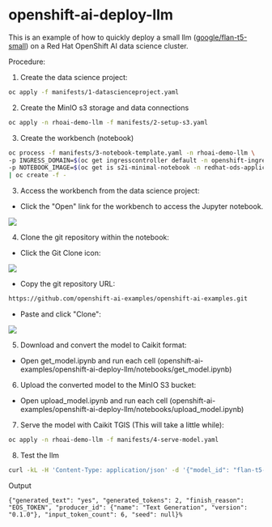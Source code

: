 # openshift-ai-deploy-llm

This is an example of how to quickly deploy a small llm ([google/flan-t5-small](https://huggingface.co/google/flan-t5-small)) on a Red Hat OpenShift AI data science cluster.

Procedure:

1. Create the data science project:
```bash
oc apply -f manifests/1-datascienceproject.yaml
```

2. Create the MinIO s3 storage and data connections
```bash
oc apply -n rhoai-demo-llm -f manifests/2-setup-s3.yaml
```

3. Create the workbench (notebook)
```bash
oc process -f manifests/3-notebook-template.yaml -n rhoai-demo-llm \
-p INGRESS_DOMAIN=$(oc get ingresscontroller default -n openshift-ingress-operator -o jsonpath='{.status.domain}') \
-p NOTEBOOK_IMAGE=$(oc get is s2i-minimal-notebook -n redhat-ods-applications -o jsonpath='{.status.dockerImageRepository}{":"}{.spec.tags[-1].name}') \
| oc create -f -
```
3. Access the workbench from the data science project:

* Click the "Open" link for the workbench to access the Jupyter notebook.

![](https://github.com/openshift-ai-examples/openshift-ai-examples/blob/main/openshift-ai-deploy-llm/assets/open_notebook.png)

4. Clone the git repository within the notebook:
* Click the Git Clone icon:

![](https://github.com/openshift-ai-examples/openshift-ai-examples/blob/main/openshift-ai-deploy-llm/assets/git_clone_button.png)

* Copy the git repository URL:
```bash
https://github.com/openshift-ai-examples/openshift-ai-examples.git
```

* Paste and click "Clone":

![](https://github.com/openshift-ai-examples/openshift-ai-examples/blob/main/openshift-ai-deploy-llm/assets/clone.png)

5. Download and convert the model to Caikit format:

* Open get_model.ipynb and run each cell (openshift-ai-examples/openshift-ai-deploy-llm/notebooks/get_model.ipynb)

6. Upload the converted model to the MinIO S3 bucket:

* Open upload_model.ipynb and run each cell (openshift-ai-examples/openshift-ai-deploy-llm/notebooks/upload_model.ipynb)

7. Serve the model with Caikit TGIS (This will take a little while):
```bash
oc apply -n rhoai-demo-llm -f manifests/4-serve-model.yaml
```

8. Test the llm
```bash
curl -kL -H 'Content-Type: application/json' -d '{"model_id": "flan-t5-small-caikit", "inputs": "Is this working?"}' https://$(oc get route flan-t5-rhoai-demo-llm -n istio-system -o jsonpath='{.spec.host}')/api/v1/task/text-generation
```

Output
```
{"generated_text": "yes", "generated_tokens": 2, "finish_reason": "EOS_TOKEN", "producer_id": {"name": "Text Generation", "version": "0.1.0"}, "input_token_count": 6, "seed": null}% 
``` 
